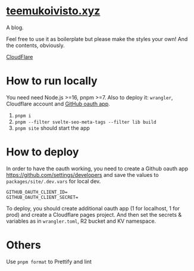 # [teemukoivisto.xyz](https://teemukoivisto.xyz)

A blog.

Feel free to use it as boilerplate but please make the styles your own! And the contents, obviously.

[CloudFlare](https://teemukoivisto-site.pages.dev/)

# How to run locally

You need need Node.js >=16, pnpm >=7. Also to deploy it: `wrangler`, Cloudflare account and [GitHub oauth app](https://docs.github.com/en/apps/oauth-apps/building-oauth-apps/creating-an-oauth-app).

1. `pnpm i`
2. `pnpm --filter svelte-seo-meta-tags --filter lib build`
3. `pnpm site` should start the app

# How to deploy

In order to have the oauth working, you need to create a Github oauth app https://github.com/settings/developers and save the values to `packages/site/.dev.vars` for local dev.

```
GITHUB_OAUTH_CLIENT_ID=
GITHUB_OAUTH_CLIENT_SECRET=
```

To deploy, you should create additional oauth app (1 for localhost, 1 for prod) and create a Cloudflare pages project. And then set the secrets & variables as in `wrangler.toml`, R2 bucket and KV namespace.

# Others

Use `pnpm format` to Prettify and lint
